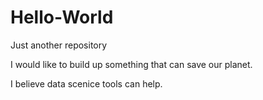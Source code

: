# Hello-World
Just another repository

I would like to build up something that can save our planet.

I believe data scenice tools can help.
